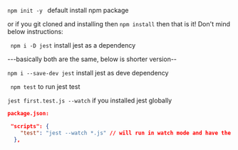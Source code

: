 ```npm init -y ``` default install npm package

or if you git cloned and installing then ```npm install``` then that is it! Don't mind below instructions:

``` npm i -D jest``` install jest as a dependency

---basically  both are the same, below is shorter version--

```npm i --save-dev jest``` install jest as deve dependency

``` npm test``` to run jest test

```jest first.test.js --watch``` if you installed jest globally

```json
package.json:

 "scripts": {
    "test": "jest --watch *.js" // will run in watch mode and have the test running constantly
  },
```
